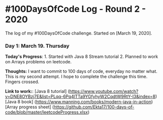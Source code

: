 # #100DaysOfCode Log - Round 2 - 2020

The log of my #100DaysOfCode challenge. Started on [March 19, 2020].

### Day 1: March 19. Thursday

**Today's Progress**: 
	1. Started with Java 8 Stream tutorial
	2. Planned to work on Arrays problems on leetcode. 

**Thoughts:** I want to commit to 100 days of code, everyday no matter what. This is my second attempt. I hope to complete the challenge this time. Fingers crossed.  

**Link to work:**: 
	[Java 8 tutorial] (https://www.youtube.com/watch?v=DNE8OYBzj7E&list=PLqq-6Pq4lTTa9YGfyhyW2CqdtW9RtY-I3&index=8)
	[Java 8 book] (https://www.manning.com/books/modern-java-in-action)
	[Array progress sheet] (https://github.com/Ekta17/100-days-of-code/blob/master/leetcodeProgress.xlsx)
	
